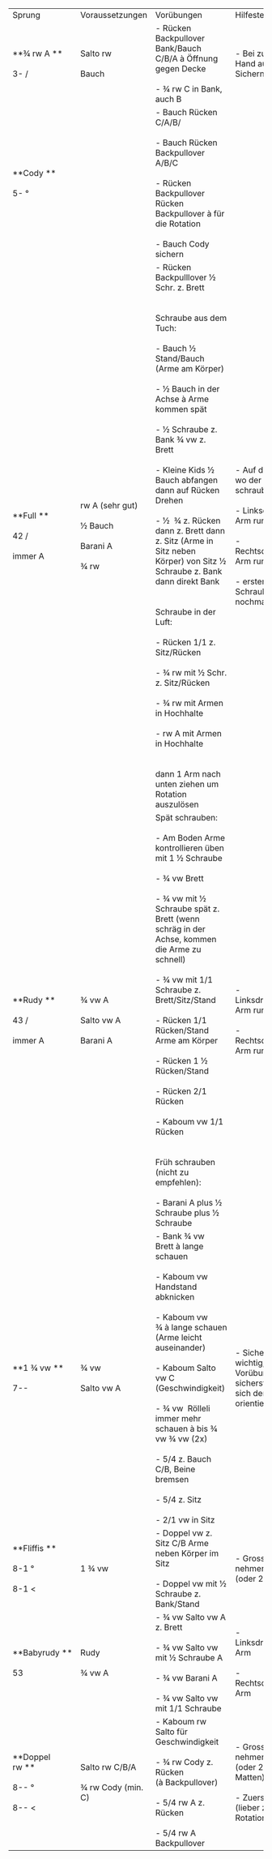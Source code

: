 |                                           |                                                               |                                                                                                                                                                                                                                                                                                                                                                                                                                                                                                                                                                                                                                                                                                                       |                                                                                                                                                                                                                      |               |
| ----------------------------------------- | ------------------------------------------------------------- | --------------------------------------------------------------------------------------------------------------------------------------------------------------------------------------------------------------------------------------------------------------------------------------------------------------------------------------------------------------------------------------------------------------------------------------------------------------------------------------------------------------------------------------------------------------------------------------------------------------------------------------------------------------------------------------------------------------------- | -------------------------------------------------------------------------------------------------------------------------------------------------------------------------------------------------------------------- | ------------- |
| Sprung                                    | Voraussetzungen                                               | Vorübungen                                                                                                                                                                                                                                                                                                                                                                                                                                                                                                                                                                                                                                                                                                            | Hilfestellung                                                                                                                                                                                                        | Hilfestellung |
| **¾ rw A **<br><br>3- /                   | Salto rw <br><br>Bauch                                        | - Rücken Backpullover Bank/Bauch C/B/A à Öffnung gegen Decke <br>    <br>- ¾ rw C in Bank, auch B                                                                                                                                                                                                                                                                                                                                                                                                                                                                                                                                                                                                                     | - Bei zu viel Rotation Hand auf Rücken zum Sichern                                                                                                                                                                   |               |
| **Cody **<br><br>5- °                     |                                                               | - Bauch Rücken C/A/B/ <br>    <br>- Bauch Rücken Backpullover A/B/C <br>    <br>- Rücken Backpullover Rücken Backpullover à für die Rotation <br>    <br>- Bauch Cody sichern                                                                                                                                                                                                                                                                                                                                                                                                                                                                                                                                         |                                                                                                                                                                                                                      |               |
| **Full **<br><br>42 / <br><br>immer A     | rw A (sehr gut) <br><br>½ Bauch <br><br>Barani A <br><br>¾ rw | - Rücken Backpulllover ½ Schr. z. Brett <br>    <br><br>Schraube aus dem Tuch: <br><br>- Bauch ½ Stand/Bauch (Arme am Körper) <br>    <br>- ½ Bauch in der Achse à Arme kommen spät <br>    <br>- ½ Schraube z. Bank ¾ vw z. Brett <br>    <br>- Kleine Kids ½ Bauch abfangen dann auf Rücken Drehen <br>    <br>- ½  ¾ z. Rücken dann z. Brett dann z. Sitz (Arme in Sitz neben Körper) von Sitz ½ Schraube z. Bank dann direkt Bank <br>    <br><br>Schraube in der Luft: <br><br>- Rücken 1/1 z. Sitz/Rücken <br>    <br>- ¾ rw mit ½ Schr. z. Sitz/Rücken <br>    <br>- ¾ rw mit Armen in Hochhalte <br>    <br>- rw A mit Armen in Hochhalte <br>    <br><br>dann 1 Arm nach unten ziehen um Rotation auszulösen | - Auf die Seite stehen, wo der Turner schraubt <br>    <br>- Linksdreher à linker Arm runter <br>    <br>- Rechtsdreher à rechter Arm runter <br>    <br>- erster Arm löst ½ Schraube aus 2. Arm nochmals ½ Schraube |               |
| **Rudy **<br><br>43 / <br><br>immer A     | ¾ vw A <br><br>Salto vw A <br><br>Barani A                    | Spät schrauben: <br><br>- Am Boden Arme kontrollieren üben mit 1 ½ Schraube <br>    <br>- ¾ vw Brett <br>    <br>- ¾ vw mit ½ Schraube spät z. Brett (wenn schräg in der Achse, kommen die Arme zu schnell) <br>    <br>- ¾ vw mit 1/1 Schraube z. Brett/Sitz/Stand <br>    <br>- Rücken 1/1 Rücken/Stand Arme am Körper <br>    <br>- Rücken 1 ½ Rücken/Stand <br>    <br>- Rücken 2/1 Rücken <br>    <br>- Kaboum vw 1/1 Rücken <br>    <br><br>Früh schrauben (nicht zu empfehlen): <br><br>- Barani A plus ½ Schraube plus ½ Schraube                                                                                                                                                                             | - Linksdreher à rechter Arm runter <br>    <br>- Rechtsdreher à linker Arm runter                                                                                                                                    |               |
| **1 ¾ vw **<br><br>7--                    | ¾ vw  <br><br>Salto vw A                                      | - Bank ¾ vw Brett à lange schauen <br>    <br>- Kaboum vw Handstand abknicken <br>    <br>- Kaboum vw ¾ à lange schauen (Arme leicht auseinander) <br>    <br>- Kaboum Salto vw C (Geschwindigkeit) <br>    <br>- ¾ vw  Rölleli immer mehr schauen à bis ¾ vw ¾ vw (2x)  <br>    <br>- 5/4 z. Bauch C/B, Beine bremsen <br>    <br>- 5/4 z. Sitz <br>    <br>- 2/1 vw in Sitz                                                                                                                                                                                                                                                                                                                                         | - Sicherheit sehr wichtig, mit Vorübungen sicherstellen, dass sich der Turner orientieren, Zeit lassen                                                                                                               |               |
| **Fliffis **<br><br>8-1 ° <br><br>8-1 <   | 1 ¾ vw                                                        | - Doppel vw z. Sitz C/B Arme neben Körper im Sitz <br>    <br>- Doppel vw mit ½ Schraube z. Bank/Stand                                                                                                                                                                                                                                                                                                                                                                                                                                                                                                                                                                                                                | - Grosse Matten nehmen zum Schieben (oder 2 dünne Matten)                                                                                                                                                            |               |
| **Babyrudy **<br><br>53                   | Rudy <br><br>¾ vw A                                           | - ¾ vw Salto vw A z. Brett <br>    <br>- ¾ vw Salto vw mit ½ Schraube A <br>    <br>- ¾ vw Barani A <br>    <br>- ¾ vw Salto vw mit 1/1 Schraube                                                                                                                                                                                                                                                                                                                                                                                                                                                                                                                                                                      | - Linksdreher à rechter Arm <br>    <br>- Rechtsdreher à linker Arm                                                                                                                                                  |               |
| **Doppel rw **<br><br>8-- ° <br><br>8-- < | Salto rw C/B/A <br><br>¾ rw Cody (min. C)                     | - Kaboum rw Salto für Geschwindigkeit <br>    <br>- ¾ rw Cody z. Rücken (à Backpullover) <br>    <br>- 5/4 rw A z. Rücken <br>    <br>- 5/4 rw A Backpullover                                                                                                                                                                                                                                                                                                                                                                                                                                                                                                                                                         | - Grosse Matten nehmen zum Schieben (oder 2 dünne Matten) <br>    <br>- Zuerst ohne Öffnung (lieber zu viel Rotation)                                                                                                |               |